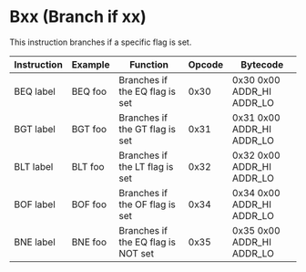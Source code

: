 # Bxx (Branch if xx)

This instruction branches if a specific flag is set. 

| Instruction        | Example    | Function                           | Opcode | Bytecode                  |
| ------------------ | ---------- | ---------------------------------- | ------ | ------------------------- |
| BEQ label          | BEQ foo    | Branches if the EQ flag is set     | 0x30   | 0x30 0x00 ADDR_HI ADDR_LO |
| BGT label          | BGT foo    | Branches if the GT flag is set     | 0x31   | 0x31 0x00 ADDR_HI ADDR_LO |
| BLT label          | BLT foo    | Branches if the LT flag is set     | 0x32   | 0x32 0x00 ADDR_HI ADDR_LO |
| BOF label          | BOF foo    | Branches if the OF flag is set     | 0x34   | 0x34 0x00 ADDR_HI ADDR_LO |
| BNE label          | BNE foo    | Branches if the EQ flag is NOT set | 0x35   | 0x35 0x00 ADDR_HI ADDR_LO |
